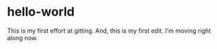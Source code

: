 # hello-world
This is my first effort at gitting.
And, this is my first edit.  I'm moving right along now.
